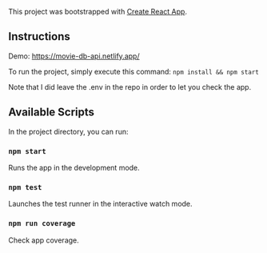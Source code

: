 This project was bootstrapped with [Create React App](https://github.com/facebook/create-react-app).

## Instructions

Demo: https://movie-db-api.netlify.app/

To run the project, simply execute this command:
`npm install && npm start`

Note that I did leave the .env in the repo in order to let you check the app.

## Available Scripts

In the project directory, you can run:

### `npm start`

Runs the app in the development mode.<br>

### `npm test`

Launches the test runner in the interactive watch mode.<br>

### `npm run coverage`

Check app coverage.<br>
